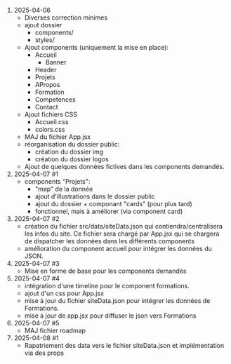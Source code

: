 1) 2025-04-06
    - Diverses correction minimes
    - ajout dossier 
	    - components/
	    - styles/
    - Ajout components (uniquement la mise en place): 
	    - Accueil
		    - Banner
		- Header
		- Projets
		- APropos
		- Formation
		- Competences
		- Contact 
	- Ajout fichiers CSS
		- Accueil.css
		- colors.css
	- MAJ du fichier App.jsx
	- réorganisation du dossier public:
		- création du dossier img
		- création du dossier logos
	-  Ajout de quelques données fictives dans les components demandés.
2) 2025-04-07 #1
	-  components "Projets":
		-  "map" de la donnée
		- ajout d'illustrations  dans le dossier public
		- ajout du dossier + componant "cards" (pour plus tard)
		- fonctionnel, mais à améliorer (via component card)
 3) 2025-04-07 #2
	 - création du fichier src/data/siteData.json qui contiendra/centralisera les infos du site. Ce fichier sera chargé par App.jsx qui se chargera de dispatcher les données dans les différents components
	 - amélioration du component accueil pour intégrer les données du JSON.
4) 2025-04-07 #3
	- Mise en forme de base pour les components demandés 
5)  2025-04-07 #4
	- intégration d'une timeline pour le component formations.
	- ajout d'un css pour App.jsx
	- mise à jour du fichier siteData.json pour intégrer les données de Formations.
	- mise à jour de app.jsx pour diffuser le json vers Formations
6) 2025-04-07 #5
	- MAJ fichier roadmap
7) 2025-04-08 #1
	- Rapatriement des data vers le fichier siteData.json  et implémentation via des props